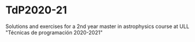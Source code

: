 # TdP2020-21
Solutions and exercises for a 2nd year master in astrophysics course at ULL "Técnicas de programación 2020-2021"
